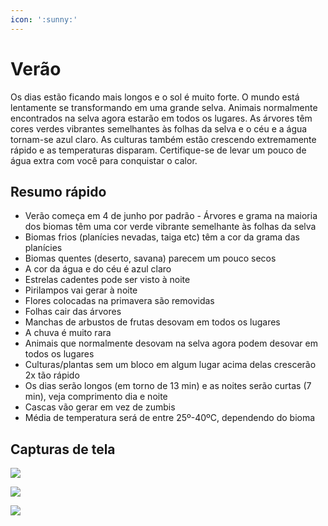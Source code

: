 ```yaml
---
icon: ':sunny:'
---
```


# Verão

Os dias estão ficando mais longos e o sol é muito forte. O mundo está lentamente se transformando em uma grande selva. Animais normalmente encontrados na selva agora estarão em todos os lugares. As árvores têm cores verdes vibrantes semelhantes às folhas da selva e o céu e a água tornam-se azul claro. As culturas também estão crescendo extremamente rápido e as temperaturas disparam. Certifique-se de levar um pouco de água extra com você para conquistar o calor.

## Resumo rápido

- Verão começa em 4 de junho por padrão​ - Árvores e grama na maioria dos biomas têm uma cor verde vibrante semelhante às folhas da selva
- Biomas frios (planícies nevadas, taiga etc) têm a cor da grama das planícies 
- Biomas quentes (deserto, savana) parecem um pouco secos 
- A cor da água e do céu é azul claro ​
- Estrelas cadentes pode ser visto à noite ​
- Pirilampos vai gerar à noite 
- Flores colocadas na primavera são removidas
- Folhas cair das árvores 
- Manchas de arbustos de frutas desovam em todos os lugares 
- A chuva é muito rara
- Animais que normalmente desovam na selva agora podem desovar em todos os lugares 
- Culturas/plantas sem um bloco em algum lugar acima delas crescerão 2x tão rápido 
- Os dias serão longos (em torno de 13 min) e as noites serão curtas (7 min), veja comprimento dia e noite​ 
- Cascas vão gerar em vez de zumbis
- Média de temperatura será de entre 25º-40ºC, dependendo do bioma

## Capturas de tela

![](https://2775637040-files.gitbook.io/~/files/v0/b/gitbook-x-prod.appspot.com/o/spaces%2F4p9wNXvzbAgtriQR5M18%2Fuploads%2FKpyTC3QBwvNV2k2995AR%2Fsummer.png?alt=media&token=91dbf5f8-57fb-458b-bdd6-893594be3a64)

![](https://2775637040-files.gitbook.io/~/files/v0/b/gitbook-x-prod.appspot.com/o/spaces%2F4p9wNXvzbAgtriQR5M18%2Fuploads%2F60IOCMjB1y7MVgXtQC9f%2F2022-02-23_12.29.18.png?alt=media&token=c4005e43-90f6-4862-90e7-9de69eeb1ba4)

![](https://2775637040-files.gitbook.io/~/files/v0/b/gitbook-x-prod.appspot.com/o/spaces%2F4p9wNXvzbAgtriQR5M18%2Fuploads%2FOQJivxbTy4D9OuDAFlFT%2F2022-02-23_12.31.08.png?alt=media&token=6d1ef918-c2a4-42c9-8187-fe944fa30f42)